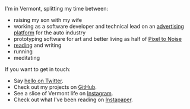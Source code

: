 I'm in Vermont, splitting my time between:

- raising my son with my wife
- working as a software developer and technical lead on an [advertising platform][ads] for the auto industry
- prototyping software for art and better living as half of [Pixel to Noise][p2n]
- [reading][gr] and writing
- running
- meditating

If you want to get in touch:

- Say [hello on Twitter][tw].
- Check out my projects on [GitHub][gh].
- See a slice of Vermont life on [Instagram][instagram].
- Check out what I've been reading on [Instapaper][instapaper].

[ads]: http://www.dealer.com/products/advertising/
[tw]: http://twitter.com/dehowell
[gh]: https://github.com/dehowell
[gr]: https://www.goodreads.com/user/show/51711-dave
[instagram]: https://instagram.com/dehowell/
[instapaper]: https://www.instapaper.com/liked
[p2n]: http://pixel-to-noise.github.io/